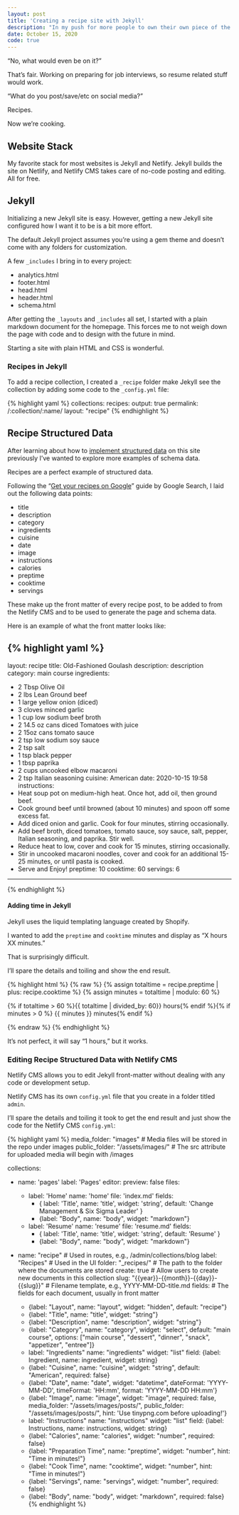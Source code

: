 ```yaml
---
layout: post
title: 'Creating a recipe site with Jekyll'
description: "In my push for more people to own their own piece of the internet I created a recipe website for my girlfriend."
date: October 15, 2020
code: true
---
```


“No, what would even be on it?”

That’s fair. Working on preparing for job interviews, so resume related stuff would work.

“What do you post/save/etc on social media?”

Recipes.

Now we’re cooking.

## Website Stack
My favorite stack for most websites is Jekyll and Netlify. Jekyll builds the site on Netlify, and Netlify CMS takes care of no-code posting and editing. All for free.

## Jekyll
Initializing a new Jekyll site is easy. However, getting a new Jekyll site configured how I want it to be is a bit more effort.

The default Jekyll project assumes you’re using a gem theme and doesn’t come with any folders for customization.

A few `_includes` I bring in to every project:
- analytics.html
- footer.html
- head.html
- header.html
- schema.html

After getting the `_layouts` and `_includes` all set, I started with a plain markdown document for the homepage. This forces me to not weigh down the page with code and to design with the future in mind.

Starting a site with plain HTML and CSS is wonderful.


### Recipes in Jekyll
To add a recipe collection, I created a `_recipe` folder make Jekyll see the collection by adding some code to the `_config.yml` file:

{% highlight yaml %}
collections:
  recipes:
    output: true
    permalink: /:collection/:name/
    layout: "recipe"
{% endhighlight %}

## Recipe Structured Data
After learning about how to [implement structured data](https://lukasmurdock.com/adding-schema-markup/) on this site previously I’ve wanted to explore more examples of schema data.

Recipes are a perfect example of structured data.

Following the “[Get your recipes on Google](https://developers.google.com/search/docs/data-types/recipe)” guide by Google Search, I laid out the following data points:

- title
- description
- category
- ingredients
- cuisine
- date
- image
- instructions
- calories
- preptime
- cooktime
- servings

These make up the front matter of every recipe post, to be added to from the Netlify CMS and to be used to generate the page and schema data.

Here is an example of what the front matter looks like:

{% highlight yaml %}
---
layout: recipe
title: Old-Fashioned Goulash
description: description
category: main course
ingredients:
  - 2 Tbsp Olive Oil
  - 2 lbs Lean Ground beef
  - 1 large yellow onion (diced)
  - 3 cloves minced garlic
  - 1 cup low sodium beef broth
  - 2 14.5 oz cans diced Tomatoes with juice
  - 2 15oz cans tomato sauce
  - 2 tsp low sodium soy sauce
  - 2 tsp salt
  - 1 tsp black pepper
  - 1 tbsp paprika
  - 2 cups uncooked elbow macaroni
  - 2 tsp Italian seasoning
cuisine: American
date: 2020-10-15 19:58
instructions:
  - Heat soup pot on medium-high heat. Once hot, add oil, then ground beef.
  - Cook ground beef until browned (about 10 minutes) and spoon off some excess
    fat.
  - Add diced onion and garlic. Cook for four minutes, stirring occasionally.
  - Add beef broth, diced tomatoes, tomato sauce, soy sauce, salt, pepper,
    Italian seasoning, and paprika. Stir well.
  - Reduce heat to low, cover and cook for 15 minutes, stirring occasionally.
  - Stir in uncooked macaroni noodles, cover and cook for an additional 15-25 minutes, or until pasta is cooked.
  - Serve and Enjoy!
preptime: 10
cooktime: 60
servings: 6
---
{% endhighlight %}

#### Adding time in Jekyll
Jekyll uses the liquid templating language created by Shopify.

I wanted to add the `preptime` and `cooktime` minutes and display as “X hours XX minutes.”

That is surprisingly difficult.

I’ll spare the details and toiling and show the end result.

{% highlight html %}
{% raw %}
{% assign totaltime = recipe.preptime | plus: recipe.cooktime %}
{% assign minutes = totaltime | modulo: 60 %}
<p>{% if totaltime > 60 %}{{ totaltime | divided_by: 60}} hours{% endif %}{% if minutes > 0 %} {{ minutes }} minutes{% endif %}</p>
{% endraw %}
{% endhighlight %}

It’s not perfect, it will say “1 hours,” but it works.

### Editing Recipe Structured Data with Netlify CMS
Netlify CMS allows you to edit Jekyll front-matter without dealing with any code or development setup.

Netlify CMS has its own `config.yml` file that you create in a folder titled `admin`.

I’ll spare the details and toiling it took to get the end result and just show the code for the Netlify CMS `config.yml`:

{% highlight yaml %}
media_folder: "images" # Media files will be stored in the repo under images
public_folder: "/assets/images/" # The src attribute for uploaded media will begin with /images

collections:
  - name: 'pages'
    label: 'Pages'
    editor:
      preview: false
    files:
      - label: 'Home'
        name: 'home'
        file: 'index.md'
        fields:
          - { label: 'Title', name: 'title', widget: 'string', default: 'Change Management & Six Sigma Leader' }
          - {label: "Body", name: "body", widget: "markdown"}
      - label: 'Resume'
        name: 'resume'
        file: 'resume.md'
        fields:
          - { label: 'Title', name: 'title', widget: 'string', default: 'Resume' }
          - {label: "Body", name: "body", widget: "markdown"}

  - name: "recipe" # Used in routes, e.g., /admin/collections/blog
    label: "Recipes" # Used in the UI
    folder: "_recipes/" # The path to the folder where the documents are stored
    create: true # Allow users to create new documents in this collection
    slug: "{{year}}-{{month}}-{{day}}-{{slug}}" # Filename template, e.g., YYYY-MM-DD-title.md
    fields: # The fields for each document, usually in front matter
      - {label: "Layout", name: "layout", widget: "hidden", default: "recipe"}
      - {label: "Title", name: "title", widget: "string"}
      - {label: "Description", name: "description", widget: "string"}
      - {label: "Category", name: "category", widget: "select", default: "main course", options: ["main course", "dessert", "dinner", "snack", "appetizer", "entree"]}
      - label: "Ingredients"
        name: "ingredients"
        widget: "list"
        field: {label: Ingredient, name: ingredient, widget: string}
      - {label: "Cuisine", name: "cuisine", widget: "string", default: "American", required: false}
      - {label: "Date", name: "date", widget: "datetime", dateFormat: 'YYYY-MM-DD', timeFormat: 'HH:mm', format: 'YYYY-MM-DD HH:mm'}
      - {label: "Image", name: "image", widget: "image", required: false, media_folder: "/assets/images/posts/", public_folder: "/assets/images/posts/", hint: 'Use tinypng.com before uploading!'}
      - label: "Instructions"
        name: "instructions"
        widget: "list"
        field: {label: Instructions, name: instructions, widget: string}
      - {label: "Calories", name: "calories", widget: "number", required: false}
      - {label: "Preparation Time", name: "preptime", widget: "number", hint: "Time in minutes!"}
      - {label: "Cook Time", name: "cooktime", widget: "number", hint: "Time in minutes!"}
      - {label: "Servings", name: "servings", widget: "number", required: false}
      - {label: "Body", name: "body", widget: "markdown", required: false}
{% endhighlight %}

